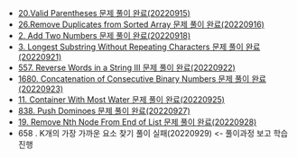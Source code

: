 * [20.Valid Parentheses 문제 풀이 완료(20220915)](https://spjh.tistory.com/35)
* [26.Remove Duplicates from Sorted Array 문제 풀이 완료(20220916)](https://spjh.tistory.com/37)
* [2. Add Two Numbers 문제 풀이 완료(20220918)](https://spjh.tistory.com/42)
* [3. Longest Substring Without Repeating Characters 문제 풀이 완료(20220921)](https://spjh.tistory.com/44)
* [557. Reverse Words in a String III 문제 풀이 완료(20220922)](https://spjh.tistory.com/46)
* [1680. Concatenation of Consecutive Binary Numbers 문제 풀이 완료(20220923)](https://spjh.tistory.com/47)
* [11. Container With Most Water 문제 풀이 완료(20220925)](https://spjh.tistory.com/49)
* [838. Push Dominoes 문제 풀이 완료(20220927)](https://spjh.tistory.com/52)
* [19. Remove Nth Node From End of List 문제 풀이 완료(20220928)]()
* 658 . K개의 가장 가까운 요소 찾기 풀이 실패(20220929) <- 풀이과정 보고 학습 진행
